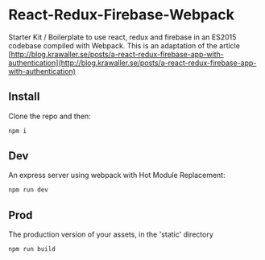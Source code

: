 # React-Redux-Firebase-Webpack  

Starter Kit / Boilerplate to use react, redux and firebase in an ES2015 codebase compiled with Webpack.
This is an adaptation of the article [http://blog.krawaller.se/posts/a-react-redux-firebase-app-with-authentication](http://blog.krawaller.se/posts/a-react-redux-firebase-app-with-authentication)

## Install
Clone the repo and then:
```javascript
npm i
```  
## Dev
An express server using webpack with Hot Module Replacement:
```javascript
npm run dev
```
## Prod
The production version of your assets, in the 'static' directory
```javascript
npm run build
```
